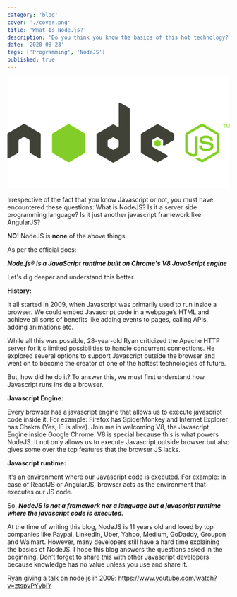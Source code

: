 ```yaml
---
category: 'blog'
cover: './cover.png'
title: 'What Is Node.js?'
description: 'Do you think you know the basics of this hot technology?'
date: '2020-08-23'
tags: ['Programming', 'NodeJS']
published: true
---
```


![Nodejs](./cover.png)

Irrespective of the fact that you know Javascript or not, you must have encountered these questions: What is NodeJS? Is it a server side programming language? Is it just another javascript framework like AngularJS?


**NO!** NodeJS is **none** of the above things.

As per the official docs:
 
_**Node.js® is a JavaScript runtime built on Chrome's V8 JavaScript engine**_

Let's dig deeper and understand this better.

**History:**

It all started in 2009, when Javascript was primarily used to run inside a browser. We could embed Javascript code in a webpage’s HTML and achieve all sorts of benefits like adding events to pages, calling APIs, adding animations etc.

While all this was possible, 28-year-old Ryan criticized the Apache HTTP server for it's limited possibilities to handle concurrent connections. He explored several options to support Javascript outside the browser and went on to become the creator of one of the hottest technologies of future.

But, how did he do it?
To answer this, we must first understand how Javascript runs inside a browser.

**Javascript Engine:**

Every browser has a javascript engine that allows us to execute javascript code inside it. For example: Firefox has SpiderMonkey and Internet Explorer has Chakra (Yes, IE is alive). Join me in welcoming V8, the Javascript Engine inside Google Chrome. V8 is special because this is what powers NodeJS. It not only allows us to execute Javascript outside browser but also gives some over the top features that the browser JS lacks.

**Javascript runtime:**

It's an environment where our Javascript code is executed. For example: In case of ReactJS or AngularJS, browser acts as the environment that executes our JS code.

So, _**NodeJS is not a framework nor a language but a javascript runtime where the javascript code is executed.**_ 

At the time of writing this blog, NodeJS is 11 years old and loved by top companies like Paypal, LinkedIn, Uber, Yahoo, Medium, GoDaddy, Groupon and Walmart. However, many developers still have a hard time explaining the basics of NodeJS. I hope this blog answers the questions asked in the beginning. Don’t forget to share this with other Javascript developers because knowledge has no value unless you use and share it.

Ryan giving a talk on node.js in 2009: https://www.youtube.com/watch?v=ztspvPYybIY